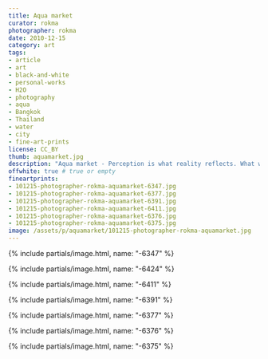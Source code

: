 ```yaml
---
title: Aqua market
curator: rokma
photographer: rokma
date: 2010-12-15
category: art
tags:
- article
- art
- black-and-white
- personal-works
- H2O
- photography
- aqua
- Bangkok
- Thailand
- water
- city
- fine-art-prints
license: CC_BY
thumb: aquamarket.jpg
description: "Aqua market - Perception is what reality reflects. What we know about the world has come to us bouncing his way into our senses."
offwhite: true # true or empty
fineartprints:
- 101215-photographer-rokma-aquamarket-6347.jpg
- 101215-photographer-rokma-aquamarket-6377.jpg
- 101215-photographer-rokma-aquamarket-6391.jpg
- 101215-photographer-rokma-aquamarket-6411.jpg
- 101215-photographer-rokma-aquamarket-6376.jpg
- 101215-photographer-rokma-aquamarket-6375.jpg
image: /assets/p/aquamarket/101215-photographer-rokma-aquamarket.jpg
---
```


{% include partials/image.html, name: "-6347" %}

{% include partials/image.html, name: "-6424" %}

{% include partials/image.html, name: "-6411" %}

{% include partials/image.html, name: "-6391" %}

{% include partials/image.html, name: "-6377" %}

{% include partials/image.html, name: "-6376" %}

{% include partials/image.html, name: "-6375" %}
